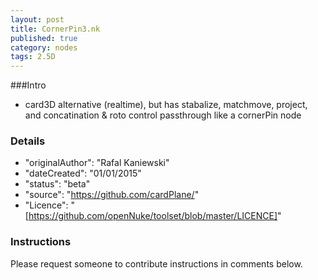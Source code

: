 ```yaml
---
layout: post
title: CornerPin3.nk
published: true
category: nodes
tags: 2.5D
---
```


###Intro
- card3D alternative (realtime), but has stabalize, matchmove, project, and concatination & roto control passthrough like a cornerPin node

### Details
- "originalAuthor": "Rafal Kaniewski"
- "dateCreated": "01/01/2015"
- "status": "beta"
- "source": "https://github.com/cardPlane/"
- "Licence": "[https://github.com/openNuke/toolset/blob/master/LICENCE]"

### Instructions
Please request someone to contribute instructions in comments below.
